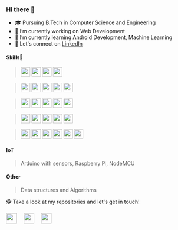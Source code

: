 ###  Hi there 👋
- 🎓 Pursuing B.Tech in Computer Science and Engineering
- 🔭 I’m currently working on Web Development 
- 🌱 I’m currently learning Android Development, Machine Learning
- 🎉 Let's connect on [LinkedIn](https://www.linkedin.com/in/jaygoyal96)

#### Skills🥇
> <p display="inline">
> <img src="https://img.shields.io/badge/python-F7DF1E.svg?&style=for-the-badge&logo=python&logoColor=white" height="25"/>
> <img src="https://img.shields.io/badge/go-%2300ADD8.svg?style=for-the-badge&logo=go&logoColor=white" height="25"/>
> <img src="https://img.shields.io/badge/Java-ED8B00?style=for-the-badge&logo=java&logoColor=white" height="25"/>
> <img src="https://img.shields.io/badge/C-00599C?style=for-the-badge&logo=c&logoColor=white" height="25"/>
  
> <img src="https://img.shields.io/badge/HTML5-E34F26?style=for-the-badge&logo=html5&logoColor=white" height="25"/>
> <img src="https://img.shields.io/badge/CSS3-1572B6?style=for-the-badge&logo=css3&logoColor=white" height="25"/>
> <img src="https://img.shields.io/badge/Bootstrap-563D7C?style=for-the-badge&logo=bootstrap&logoColor=white" height="25"/>
> <img src="https://img.shields.io/badge/JavaScript-323330?style=for-the-badge&logo=javascript&logoColor=F7DF1E" height="25"/>
> <img src="https://img.shields.io/badge/jQuery-0769AD?style=for-the-badge&logo=jquery&logoColor=white" height="25"/>

> <img src="https://img.shields.io/badge/React-20232A?style=for-the-badge&logo=react&logoColor=61DAFB" height="25"/>
> <img src="https://img.shields.io/badge/Express.js-000000?style=for-the-badge&logo=express&logoColor=white" height="25"/>
> <img src="https://img.shields.io/badge/Node.js-43853D?style=for-the-badge&logo=Node.js&logoColor=white" height="25"/>
> <img src="https://img.shields.io/badge/MongoDB-4EA94B?style=for-the-badge&logo=mongodb&logoColor=white" height="25"/>
> <img src="https://img.shields.io/badge/MySQL-00000F?style=for-the-badge&logo=mysql&logoColor=white" height="25"/>

> <img src="https://img.shields.io/badge/Flask-000000?style=for-the-badge&logo=flask&logoColor=white" height="25"/>
> <img src="https://img.shields.io/badge/Django-092E20?style=for-the-badge&logo=django&logoColor=green" height="25"/>
> <img src="https://img.shields.io/badge/numpy-%23013243.svg?style=for-the-badge&logo=numpy&logoColor=white" height="25"/>
> <img src="https://img.shields.io/badge/pandas-%23150458.svg?style=for-the-badge&logo=pandas&logoColor=white" height="25"/>
> <img src="https://img.shields.io/badge/scikit--learn-%23F7931E.svg?style=for-the-badge&logo=scikit-learn&logoColor=white" height="25"/>
  
>	<img src="https://img.shields.io/badge/linux-FB7A24.svg?&style=for-the-badge&logo=linux&logoColor=white" height="25"/>
> <img src="https://img.shields.io/badge/VIM-%2311AB00.svg?style=for-the-badge&logo=vim&logoColor=white" height="25"/>
> <img src="https://img.shields.io/badge/shell-8892BF.svg?&style=for-the-badge&logo=linux&logoColor=black" height="25"/>
> <img src="https://img.shields.io/badge/nginx-007ACC.svg?&style=for-the-badge&logo=nginx&logoColor=green" height="25"/>
>	<img src="https://img.shields.io/badge/apache-FB7A24.svg?&style=for-the-badge&logo=apache&logoColor=brown" height="25"/>
>	<img src="https://img.shields.io/badge/git-E84E31.svg?&style=for-the-badge&logo=git&logoColor=white" height="25"/></p>
#### IoT
> Arduino with sensors, Raspberry Pi, NodeMCU
#### Other
> Data structures and Algorithms

🕵 Take a look at my repositories and let's get in touch!
<br/><br/>
<a href="https://twitter.com/JayGoyal96" target="blank"><img align="center" src="https://cdn.jsdelivr.net/npm/simple-icons@3.0.1/icons/twitter.svg" height="28" width="28" /></a>&nbsp;&nbsp;&nbsp;&nbsp;
<a href="https://www.linkedin.com/in/jaygoyal96" target="blank"><img align="center" src="https://cdn.jsdelivr.net/npm/simple-icons@3.0.1/icons/linkedin.svg" height="28" width="28" /></a>&nbsp;&nbsp;&nbsp;&nbsp;
<a href="https://instagram.com/_jay96_" target="blank"><img align="center" src="https://cdn.jsdelivr.net/npm/simple-icons@3.0.1/icons/instagram.svg" height="28" width="28" /></a>&nbsp;&nbsp;&nbsp;&nbsp;
